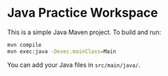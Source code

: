 # Java Practice Workspace

This is a simple Java Maven project. To build and run:

```bash
mvn compile
mvn exec:java -Dexec.mainClass=Main
```

You can add your Java files in `src/main/java/`.
